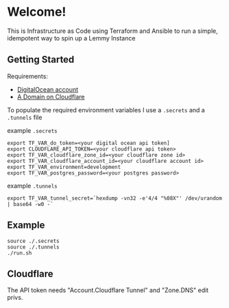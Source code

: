 # Welcome!

This is Infrastructure as Code using Terraform and Ansible to run a simple, idempotent way to spin up a Lemmy Instance

## Getting Started

Requirements:
* [DigitalOcean account](https://www.digitalocean.com/)
* [A Domain on Cloudflare](https://www.cloudflare.com/)

To populate the required environment variables I use a `.secrets` and a `.tunnels` file

example `.secrets`

```shell
export TF_VAR_do_token=<your digital ocean api token]
export CLOUDFLARE_API_TOKEN=<your cloudflare api token>
export TF_VAR_cloudflare_zone_id=<your cloudflare zone id>
export TF_VAR_cloudflare_account_id=<your cloudflare account id>
export TF_VAR_environment=development
export TF_VAR_postgres_password=<your postgres password>
```

example `.tunnels`

```shell
export TF_VAR_tunnel_secret=`hexdump -vn32 -e'4/4 "%08X"' /dev/urandom | base64 -w0 -`
```

## Example

```shell
source ./.secrets
source ./.tunnels
./run.sh
```

## Cloudflare

The API token needs "Account.Cloudflare Tunnel" and "Zone.DNS" edit privs.